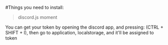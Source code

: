 #Things you need to install:
> discord.js
> moment

You can get your token by opening the discord app, and pressing: (CTRL + SHIFT + I), then go to application, localstorage, and it'll be assigned to token
